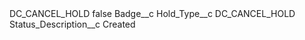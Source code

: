 <?xml version="1.0" encoding="UTF-8"?>
<CustomMetadata xmlns="http://soap.sforce.com/2006/04/metadata" xmlns:xsi="http://www.w3.org/2001/XMLSchema-instance" xmlns:xsd="http://www.w3.org/2001/XMLSchema">
    <label>DC_CANCEL_HOLD</label>
    <protected>false</protected>
    <values>
        <field>Badge__c</field>
        <value xsi:nil="true"/>
    </values>
    <values>
        <field>Hold_Type__c</field>
        <value xsi:type="xsd:string">DC_CANCEL_HOLD</value>
    </values>
    <values>
        <field>Status_Description__c</field>
        <value xsi:type="xsd:string">Created</value>
    </values>
</CustomMetadata>
